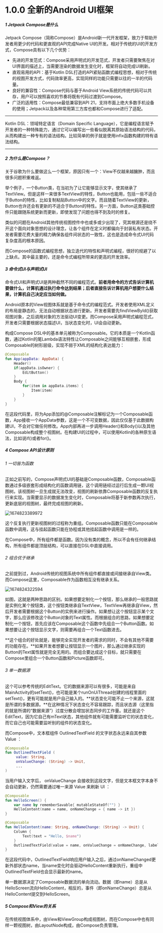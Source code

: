 # 1.0.0 全新的Android UI框架

##### 1 Jetpack Compose是什么

Jetpack Compose（简称Compose）是Android新一代开发框架，致力于帮助开发者用更少的代码和更直观的API完成Native UI的开发。相对于传统的UI的开发方式，Compose具有以下几个优势：

* 先进的开发范式：Compose采用声明式的开发范式，开发者只需要聚焦在对UI界面的描述上，当需要渲染的数据发生变化时，框架将自动完成UI刷新。
* 直观易用的API：基于Kotlin DSL打造的API紧贴函数式编程思想，相对于传统的视图开发方式，代码效率更高，实现同样的功能只需要以往的一半的代码量。
* 良好的兼容性：Compose代码与基于Android View系统的传统代码可以共存，用户可以按照喜欢的节奏将既有代码过渡到Compose。
* 广泛的适用性：Compose最低兼容到API 21，支持市面上绝大多数手机设备的使用；Jetpack以及各种常用第三方库也都和Compose进行了适配。

---

Kotlin DSL：领域特定语言（Domain Specific Language），它是编程语言赋予开发者的一种特殊能力，通过它可以编写出一些看似脱离其原始语法结构的代码，从而构建出一种专有的语法结构。比较简单的例子就是使用infix函数构建的特有语法结构。

---

##### 2 为什么是Compose？

关于谷歌为什么要做这么一个框架，原因只有一个：View不仅越来越臃肿，而且很多问题积重难返。

举个例子，一个Button类，在当初为了让它能够显示文字，使其继承了TextView。但是这样一来很多TextView的特性，Button也能用，包括一些不适合于Button的特性，比如复制粘贴Button中的文字。而且随着TextView的更新，Button也许还会有更新的不适合于Button的特性。另一方面，Button这类基础控件只能跟随系统更新而更新，即使发现了问题也得不到及时的修复。

类似的问题在Android其他传统视图控件中也或多或少出现了，究其根源还是绕不开这个面向对象思想的设计理念，让各个组件在定义时都偏向于封装私有状态。开发者需要花费大量的精力确保各组件间状态的一致性，这也是造成命令式UI代码复杂度高的根本原因。

而Compose的函数式编程思想，独立迭代的特性和声明式编程，很好的规避了以上缺点。其中最主要的，还是命令式编程所带来的更高的开发效率。

##### 3 命令式UI与声明式UI

命令式UI和声明式UI是两种截然不同的编程范式。**前者用命令的方式告诉计算机要做什么，计算机通过执行命令达到结果；后者直接告诉计算机用户想要什么结果，计算机自己决定应当如何做。**

Android原本的View视图体系就是基于命令式的编程范式。开发者使用XML定义的布局是静态的，无法自动根据状态进行更新。开发者需要先findViewById()获取视图对象，之后调用对象的方法驱动UI变更。而Compose采用声明式编程范式，开发者只需要根据状态描述UI，当状态变化时，UI会自动更新。

构成Compose DSL中的基本单元被称为Composable。它的本质是一个Kotlin函数，通过Kotlin的尾Lambda语法特性让Composable之间能够互相嵌套，形成Composable的树形层级，实现不弱于XML的结构化表达能力：

```kotlin
@Composable
fun App(appData: AppData) {
    Header()
    if(appData.isOwner) {
        EditButton()
    }
    Body {
        for(item in appData.items) {
            Item(item)
        }
    }
}
```

在这段代码里，将为App添加的@Composable注解标记为一个Composable函数，App接收一个AppData参数，这是一个不可变数据，因此仅仅基于此数据构建UI，不会对它做任何修改。App内部再进一步调用Header()和Body()以及其他Composable构成整个视图树。在构建UI的过程中，可以使用Kotlin的各种原生语法，比如说if()或者for()。

##### 4 Compose API设计原则

###### 1 一切皆为函数

正如之前写的，Compose声明式UI的基础是Composable函数，Composable函数通过多级嵌套形成结构化的函数调用链，这个调用链经过运行后生成一颗UI视图树。该视图树一旦生成就无法改变，视图的刷新依靠Composable函数的反复执行来实现。当需要显示的数据发生变化时，Composable将基于新参数再次执行，更新底层的视图树，最终完成视图的刷新。

![1674823389972](image/1.0.0全新的AndroidUI框架/1674823389972.png)

这个反复执行更新视图树的过程称为重组。Composable函数只能在Composable函数中调用，这与挂起函数只能在协程或其他挂起函数中调用是一样的。

在Compose中，所有组件都是函数。因为没有类的概念，所以不会有任何继承结构，所有组件都是顶层结构，可以直接在DSL中直接调用。

###### 2 组合优于继承

之前提到过，Android传统的视图系统中所有组件都直接或间接继承自View类。而Compose这里，Composable作为函数相互没有继承关系。

![1674824322594](image/1.0.0全新的AndroidUI框架/1674824322594.png)

如图，这就是两种思路的区别。如果想要定制化一个按钮，那么继承的一般思路就是实例化某个按钮类，这个按钮类继承自TextView，TextView再继承自View，然后开发者需要根据这个Button的实例来进行操作。如果想让这个按钮显示某个文字，那么应该修改这个Button对象的Text属性。而根据组合的思路，如果想要定制化一个按钮，首先应该在Composable这个函数中先组合一个Button函数。如果想要让这个按钮显示文字，则需要再组合一个Text函数进去。

**这个组合的好处就是，能够完全实现开发者的需求的同时，不会有其他不需要的功能存在。**如果开发者想要让按钮显示一个图片，那么通过继承实现的Button的Text属性就是完全无用的。而组合要达成这个目标，就只需要在Compose里组合一个Button函数和Picture函数即可。

###### 3 单一数据源

这个可以参考传统的EditText。它的数据来源可以有很多，可能是来自MainActivity的setText()，也可能是某个runOnUiThread创建的线程里面的setText()，更有可能就是用户自己输入的。**状态变化可能不止一个来源，这就是所谓的多数据源。**在这种情况下状态变化不容易跟踪，而且状态源（这里指的就是所谓的“数据来源”）过度分散会增加状态同步的工作量。就还是这个EditText，因为它自己有mText状态，其他组件就有可能需要监听它的状态变化，而它自己也可能需要监听别的组件的状态变化。

而Compose中，文本框组件 OutlinedTextField 的文字状态永远来自其参数 Value ：

```kotlin
@Composable
fun OutlinedTextField (
     value: String,
     onValueChange: (String) -> Unit,
     ...
)
```

当用户输入文字后， onValueChange 会接收到这段文字，但是文本框文字本身不会自动更新，仍然需要通过唯一来源 Value 来刷新 UI ：

```kotlin
@Composable
fun HelloScreen() {
    var name by rememberSavable{ mutableStateOf("") }
    HelloContent(name = name, onNameChange = { name -> it })
}

@Composable
fun HelloContent(name: String, onNameChange: (String) -> Unit) {
    Column {
        Text(text = "Hello, $name")
    }
    OutlinedTextField(value = name, onValueChange = onNameChange, label = { Text("Name")})
}
```

在这段代码中，OutlinedTextField响应用户输入之后，通过onNameChanged更新外部状态name，当name变化时会驱动HelloContent重新执行，重组中OutlinedTextField也会显示最新的name。

单一数据源决定了Composable数据流的单向流动。数据（即name）总是从HelloScreen流向HelloContent，相反的，事件（即onNameChange）总是从HelloContent提交到HelloScreen。

##### 5 Compose和View的关系

在传统视图体系中，由View和ViewGroup构成视图树，而在Compose中也有同样一颗视图树，由LayoutNode构成，由Compose负责管理。

